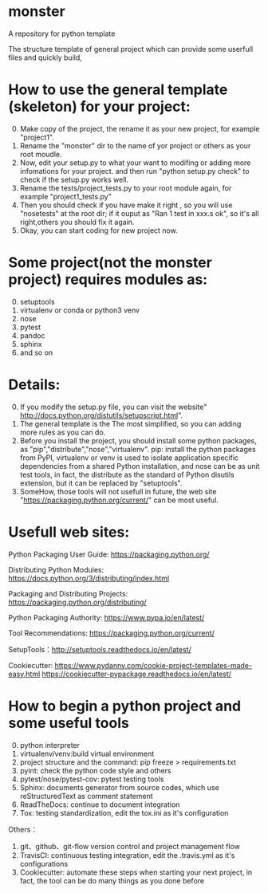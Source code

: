 # monster
A repository for python template

The structure template of general project which can provide some userfull files and quickly build,

How to use the general template (skeleton) for your project:
============

0. Make copy of the project, the rename it as your new project, for example "project1".
1. Rename the "monster" dir to the name of yor project or others as your root moudle.
2. Now, edit your setup.py to what your want to modifing or adding more infomations for your project. and then run "python setup.py check" to check if the setup.py works well.
3. Rename the tests/project_tests.py to your root module again, for example "project1_tests.py"
4. Then you should check if you have make it right , so you will use "nosetests" at the root dir;
   if it ouput as "Ran 1 test in xxx.s ok", so it's all right,others you should fix it again.
5. Okay, you can start coding for new project now.

Some project(not the monster project) requires modules as:
============
0. setuptools
1. virtualenv or conda or python3 venv
2. nose
3. pytest
4. pandoc
5. sphinx
6. and so on

Details:
============

0. If you modify the setup.py file, you can visit the website" http://docs.python.org/distutils/setupscript.html".
1. The general template is the The most simplified, so you can adding more rules as you can do.
2. Before you install the project, you should install some python packages, as "pip","distribute","nose","virtualenv". pip: install the python packages from PyPI, virtualenv or venv is used to isolate application specific dependencies from a shared Python installation, and nose can be as unit test tools, in fact, the distribute as the standard of Python disutils extension, but it can be replaced by "setuptools".
3. SomeHow, those tools will not usefull in future, the web site "https://packaging.python.org/current/" can be most useful.

Usefull web sites:
==============

Python Packaging User Guide: https://packaging.python.org/ 

Distributing Python Modules: https://docs.python.org/3/distributing/index.html

Packaging and Distributing Projects: https://packaging.python.org/distributing/

Python Packaging Authority: https://www.pypa.io/en/latest/

Tool Recommendations: https://packaging.python.org/current/

SetupTools：http://setuptools.readthedocs.io/en/latest/

Cookiecutter: 
    https://www.pydanny.com/cookie-project-templates-made-easy.html
    https://cookiecutter-pypackage.readthedocs.io/en/latest/


How to begin a python project and some useful tools
================

0. python interpreter
1. virtualenv/venv:build virtual environment
1. project structure and the command: pip freeze > requirements.txt
2. pyint: check the python code style and others 
3. pytest/nose/pytest-cov: pytest testing tools
4. Sphinx: documents generator from source codes, which use reStructuredText as comment statement
5. ReadTheDocs: continue to document integration
6. Tox: testing standardization, edit the tox.ini as it's configuration

Others：
1. git、github、git-flow version control and project management flow
2. TravisCI: continuous testing integration, edit the .travis.yml as it's configurations
3. Cookiecutter: automate these steps when starting your next project, in fact, the tool can be do many things as you done before
